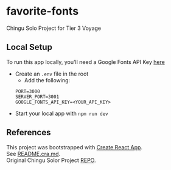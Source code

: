 # favorite-fonts
Chingu Solo Project for Tier 3 Voyage

## Local Setup
To run this app locally, you'll need a Google Fonts API Key [here](https://developers.google.com/fonts/docs/developer_api)

- Create an `.env` file in the root
  - Add the following:
  ```
  PORT=3000
  SERVER_PORT=3001
  GOOGLE_FONTS_API_KEY=<YOUR_API_KEY>
  ```
- Start your local app with `npm run dev`

## References
This project was bootstrapped with [Create React App](https://github.com/facebook/create-react-app).  
See [README.cra.md](https://github.com/ziggysauce/favorite-fonts/blob/main/README.cra.md).  
Original Chingu Solor Project [REPO](https://github.com/chingu-voyages/soloproject-tier3-favfonts).  